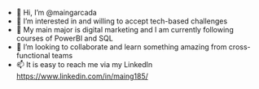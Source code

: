 - 👋 Hi, I’m @maingarcada
- 👀 I’m interested in and willing to accept tech-based challenges
- 🌱 My main major is digital marketing and I am currently following courses of PowerBI and SQL  
- 💞️ I’m looking to collaborate and learn something amazing from cross-functional teams
- 📫 It is easy to reach me via my LinkedIn https://www.linkedin.com/in/maing185/

<!---
maingarcada/maingarcada is a ✨ special ✨ repository because its `README.md` (this file) appears on your GitHub profile.
You can click the Preview link to take a look at your changes.
--->
